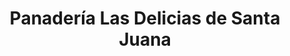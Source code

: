---
title: "Panadería Las Delicias de Santa Juana"
url: /merida/panaderia-las-delicias-de-santa-juana/
shop: panadería
---